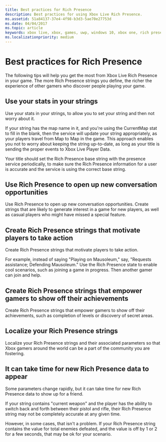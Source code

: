 ```yaml
---
title: Best practices for Rich Presence
description: Best practices for using Xbox Live Rich Presence.
ms.assetid: 51a84137-37e4-4f98-b3d3-5ae70e27753d
ms.date: 04/04/2017
ms.topic: article
keywords: xbox live, xbox, games, uwp, windows 10, xbox one, rich presence, best practices
ms.localizationpriority: medium
---
```


# Best practices for Rich Presence

The following tips will help you get the most from Xbox Live Rich Presence in your game.
The more Rich Presence strings you define, the richer the experience of other gamers who discover people playing your game.


## Use your stats in your strings

Use your stats in your strings, to allow you to set your string and then not worry about it.

If your string has the map name in it, and you're using the CurrentMap stat to fill in the blank, then the service will update your string appropriately, as your players travel from Map to Map in the game.
This approach enables you not to worry about keeping the string up-to-date, as long as your title is sending the proper events to Xbox Live Player Data.

Your title should set the Rich Presence base string with the presence service periodically, to make sure the Rich Presence information for a user is accurate and the service is using the correct base string.


## Use Rich Presence to open up new conversation opportunities

Use Rich Presence to open up new conversation opportunities.
Create strings that are likely to generate interest in a game for new players, as well as casual players who might have missed a special feature.


## Create Rich Presence strings that motivate players to take action

Create Rich Presence strings that motivate players to take action.

For example, instead of saying "Playing on Mausoleum," say, "Requests assistance; Defending Mausoleum." Use the Rich Presence state to enable cool scenarios, such as joining a game in progress.
Then another gamer can join and help.


## Create Rich Presence strings that empower gamers to show off their achievements

Create Rich Presence strings that empower gamers to show off their achievements, such as completion of levels or discovery of secret areas.


## Localize your Rich Presence strings

Localize your Rich Presence strings and their associated parameters so that Xbox gamers around the world can be a part of the community you are fostering.


## It can take time for new Rich Presence data to appear

Some parameters change rapidly, but it can take time for new Rich Presence data to show up for a friend.

If your string contains "current weapon" and the player has the ability to switch back and forth between their pistol and rifle, their Rich Presence string may not be completely accurate at any given time.

However, in some cases, that isn't a problem.
If your Rich Presence string contains the value for total enemies defeated, and the value is off by 1 or 2 for a few seconds, that may be ok for your scenario.
